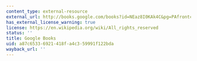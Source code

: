 ```yaml
---
content_type: external-resource
external_url: http://books.google.com/books?id=NEaz8I0KAk4C&pg=PAfrontcover
has_external_license_warning: true
license: https://en.wikipedia.org/wiki/All_rights_reserved
status: ''
title: Google Books
uid: a87c6533-6921-418f-a4c3-59991f122bda
wayback_url: ''
---
```

